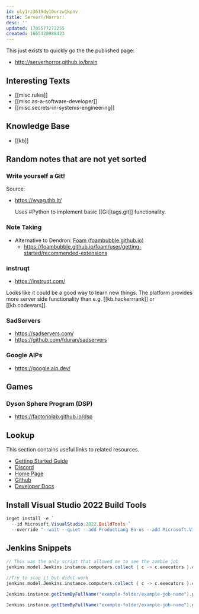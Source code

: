 ```yaml
---
id: uly1rz3619dy10urzw1kpnv
title: Server!/Horror!
desc: ''
updated: 1705577272255
created: 1665428988423
---
```


This just exists to quickly go the the published page:

* http://serverhorror.github.io/brain

## Interesting Texts

* [[misc.rules]]
* [[misc.as-a-software-developer]]
* [[misc.secrets-in-systems-engineering]]

## Knowledge Base

* [[kb]]

## Random notes that are not yet sorted

### Write yourself a Git!

Source:

  * https://wyag.thb.lt/

    Uses #Python to implement basic [[Git|tags.git]] functionality.

### Note Taking

* Alternative to Dendron: [Foam (foambubble.github.io)](https://foambubble.github.io/foam)
  * https://foambubble.github.io/foam/user/getting-started/recommended-extensions

### instruqt

* https://instruqt.com/

Looks like it could be a good way to learn new things.
The platform provides more server side functionality than e.g. [[kb.hackerrrank]] or [[kb.codewars]].

### SadServers

* https://sadservers.com/
* https://github.com/fduran/sadservers

### Google AIPs

* https://google.aip.dev/

## Games

### Dyson Sphere Program (DSP)

* https://factoriolab.github.io/dsp

## Lookup

This section contains useful links to related resources.

* [Getting Started Guide](https://link.dendron.so/6b25)
* [Discord](https://link.dendron.so/6b23)
* [Home Page](https://wiki.dendron.so/)
* [Github](https://link.dendron.so/6b24)
* [Developer Docs](https://docs.dendron.so/)

## Install Visual Studio 2022 Build Tools

```powershell
inget install -e `
  --id Microsoft.VisualStudio.2022.BuildTools `
  --override "--wait --quiet --add ProductLang En-us --add Microsoft.VisualStudio.Workload.NativeDesktop --includeRecommended"
```

## Jenkins Snippets


```groovy
// This was the only script that allowed me to see the zombie job
jenkins.model.Jenkins.instance.computers.collect { c -> c.executors }.collectMany { it.findAll { it.isBusy () } }.each { it -> println(it.getName()); }

//Try to stop it but didnt work
jenkins.model.Jenkins.instance.computers.collect { c -> c.executors }.collectMany { it.findAll { it.isBusy () } }.each { it.stop () }
```

```groovy
Jenkins.instance.getItemByFullName("example-folder/example-job-name").getBuildByNumber(69).finish(hudson.model.Result.ABORTED, new java.io.IOException("Aborting build"));
```

```groovy
Jenkins.instance.getItemByFullName("example-folder/example-job-name").getBuildByNumber(420).finish(hudson.model.Result.ABORTED, new java.io.IOException("Aborting build"));
```
